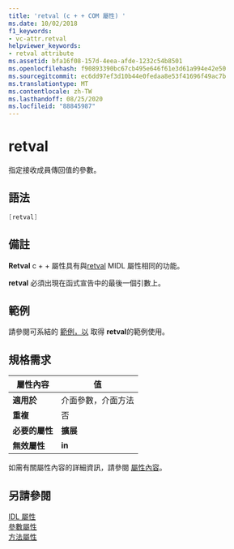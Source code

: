 ```yaml
---
title: 'retval (c + + COM 屬性) '
ms.date: 10/02/2018
f1_keywords:
- vc-attr.retval
helpviewer_keywords:
- retval attribute
ms.assetid: bfa16f08-157d-4eea-afde-1232c54b8501
ms.openlocfilehash: f90893390bc67cb495e646f61e3d61a994e42e50
ms.sourcegitcommit: ec6dd97ef3d10b44e0fedaa8e53f41696f49ac7b
ms.translationtype: MT
ms.contentlocale: zh-TW
ms.lasthandoff: 08/25/2020
ms.locfileid: "88845987"
---
```

# <a name="retval"></a>retval

指定接收成員傳回值的參數。

## <a name="syntax"></a>語法

```cpp
[retval]
```

## <a name="remarks"></a>備註

**Retval** c + + 屬性具有與[retval](/windows/win32/Midl/retval) MIDL 屬性相同的功能。

**retval** 必須出現在函式宣告中的最後一個引數上。

## <a name="example"></a>範例

請參閱可系結的 [範例，以](bindable.md) 取得 **retval**的範例使用。

## <a name="requirements"></a>規格需求

| 屬性內容 | 值 |
|-|-|
|**適用於**|介面參數，介面方法|
|**重複**|否|
|**必要的屬性**|**擴展**|
|**無效屬性**|**in**|

如需有關屬性內容的詳細資訊，請參閱 [屬性內容](cpp-attributes-com-net.md#contexts)。

## <a name="see-also"></a>另請參閱

[IDL 屬性](idl-attributes.md)<br/>
[參數屬性](parameter-attributes.md)<br/>
[方法屬性](method-attributes.md)
